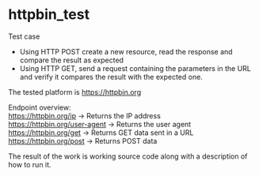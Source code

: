 # httpbin_test

Test case
- Using HTTP POST create a new resource, read the response and compare the result as expected
- Using HTTP GET, send a request containing the parameters in the URL and verify it compares the result with the expected one.

The tested platform is https://httpbin.org 

Endpoint overview:<br />
https://httpbin.org/ip -> Returns the IP address<br />
https://httpbin.org/user-agent -> Returns the user agent<br />
https://httpbin.org/get -> Returns GET data sent in a URL<br />
https://httpbin.org/post -> Returns POST data<br />

The result of the work is working source code along with a description of how to run it.
